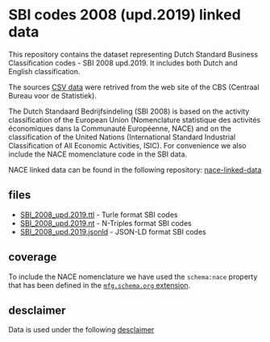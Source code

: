 # SBI codes 2008 (upd.2019) linked data

This repository contains the dataset representing Dutch Standard Business Classification codes - SBI 2008 upd.2019. It includes both Dutch and English classification.

The sources [CSV data](https://www.cbs.nl/nl-nl/onze-diensten/methoden/classificaties/activiteiten/sbi-2008-standaard-bedrijfsindeling-2008) were retrived from the web site of the CBS (Centraal Bureau voor de Statistiek).

The Dutch Standaard Bedrijfsindeling (SBI 2008) is based on the activity classification of the European Union (Nomenclature statistique des activités économiques dans la Communauté Européenne, NACE) and on the classification of the United Nations (International Standard Industrial Classification of All Economic Activities, ISIC). For convenience we also include the NACE momenclature code in the SBI data.

NACE linked data can be found in the following repository: [nace-linked-data](https://github.com/KnowSyms/nace-linked-data)


## files
* [SBI_2008_upd.2019.ttl](https://github.com/KnowSyms/sbi-linked-data/blob/master/SBI_2008_upd.2019.ttl) - Turle format SBI codes
* [SBI_2008_upd.2019.nt](https://github.com/KnowSyms/sbi-linked-data/blob/master/SBI_2008_upd.2019.nt) - N-Triples format SBI codes
* [SBI_2008_upd.2019.jsonld](https://github.com/KnowSyms/sbi-linked-data/blob/master/SBI_2008_upd.2019.jsonld) - JSON-LD format SBI codes


## coverage
To include the NACE nomenclature we have used the `schema:nace` property that has been defined in the [`mfg.schema.org` extension](http://mfg.sdo-mfg.appspot.com/nace).


## desclaimer

Data is used under the following [desclaimer](https://www.cbs.nl/-/media/statline/documenten/disclaimer-open-data-v-2.pdf)
